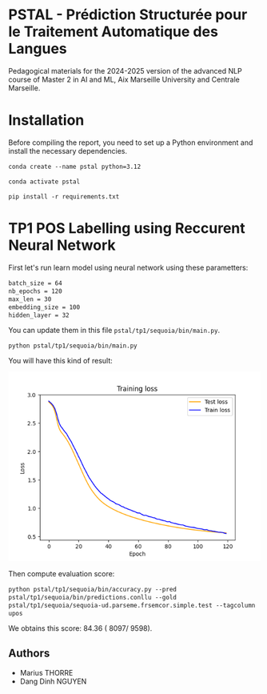 # PSTAL - Prédiction Structurée pour le Traitement Automatique des Langues

Pedagogical materials for the 2024-2025 version of the advanced NLP course
of Master 2 in AI and ML, Aix Marseille University and Centrale Marseille.

# Installation

Before compiling the report, you need to set up a Python environment and install the necessary dependencies.
```shell
conda create --name pstal python=3.12
```

```shell
conda activate pstal
```

```shell
pip install -r requirements.txt
```

# TP1 POS Labelling using Reccurent Neural Network
First let's run learn model using neural network using these parametters:

    batch_size = 64
    nb_epochs = 120
    max_len = 30
    embedding_size = 100
    hidden_layer = 32
You can update them in this file ``pstal/tp1/sequoia/bin/main.py``.

```shell
python pstal/tp1/sequoia/bin/main.py
```

You will have this kind of result:

<img src="lib/img/Figure_1.png">

Then compute evaluation score:
```shell
python pstal/tp1/sequoia/bin/accuracy.py --pred pstal/tp1/sequoia/bin/predictions.conllu --gold pstal/tp1/sequoia/sequoia-ud.parseme.frsemcor.simple.test --tagcolumn upos
```
We obtains this score: 84.36 ( 8097/ 9598).


## Authors
- Marius THORRE
- Dang Dinh NGUYEN


